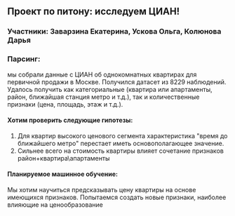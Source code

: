 ## Проект по питону: исследуем ЦИАН!
### Участники: Заварзина Екатерина, Ускова Ольга, Колюнова Дарья 
### Парсинг: 
мы собрали данные с ЦИАН об однокомнатных квартирах для первичной продажи в Москве. Получился датасет из 8229 наблюдений. Удалось получить как 
категориальные (квартира или апартаменты, район, ближайшая станция метро и т.д.), так и количественные признаки (цена, площадь, этаж и т.д.).
#### Хотим проверить следующие гипотезы: 
1) Для квартир высокого ценового сегмента характеристика "время до ближайшего метро" перестает иметь основополагающее значение.
2) Сильнее всего на стоимость квартиры влияет сочетание признаков район+квартира\апартаменты
#### Планируемое машинное обучение:
Мы хотим научиться предсказывать цену квартиры на основе имеющихся признаков. Попытаемся создать новые признаки, наиболее влияющие на ценообразование
